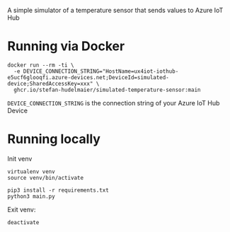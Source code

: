 A simple simulator of a temperature sensor that sends values to Azure IoT Hub

# Running via Docker

```
docker run --rm -ti \
  -e DEVICE_CONNECTION_STRING="HostName=ux4iot-iothub-e5ucf6glooqfi.azure-devices.net;DeviceId=simulated-device;SharedAccessKey=xxx" \
  ghcr.io/stefan-hudelmaier/simulated-temperature-sensor:main
```

`DEVICE_CONNECTION_STRING` is the connection string of your Azure IoT Hub Device

# Running locally

Init venv

```
virtualenv venv
source venv/bin/activate
```

```
pip3 install -r requirements.txt
python3 main.py
```

Exit venv:

```
deactivate
```
